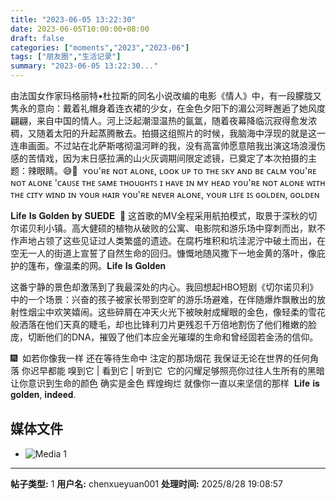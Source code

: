 ```yaml
---
title: "2023-06-05 13:22:30"
date: 2023-06-05T10:00:00+08:00
draft: false
categories: ["moments","2023","2023-06"]
tags: ["朋友圈","生活记录"]
summary: "2023-06-05 13:22:30..."
---
```


由法国女作家玛格丽特•杜拉斯的同名小说改编的电影《情人》中，有一段朦胧又隽永的意向：戴着礼帽身着连衣裙的少女，在金色夕阳下的湄公河畔邂逅了她风度翩翩，来自中国的情人。河上泛起潮湿温热的氤氲，随着夜幕降临沉寂得愈发浓稠，又随着太阳的升起蒸腾散去。
​
​拍摄这组照片的时候，我脑海中浮现的就是这一连串画面。不过站在北萨斯喀彻温河畔的我，没有高富帅愿意陪我出演这场浪漫伤感的苦情戏，因为末日感拉满的山火灰调期间限定滤镜，已奠定了本次拍摄的主题：辣眼睛。😅
​
​🌟
​
​ʏᴏᴜ'ʀᴇ ɴᴏᴛ ᴀʟᴏɴᴇ, ʟᴏᴏᴋ ᴜᴘ ᴛᴏ ᴛʜᴇ ꜱᴋʏ ᴀɴᴅ ʙᴇ ᴄᴀʟᴍ
ʏᴏᴜ'ʀᴇ ɴᴏᴛ ᴀʟᴏɴᴇ 'ᴄᴀᴜꜱᴇ ᴛʜᴇ ꜱᴀᴍᴇ ᴛʜᴏᴜɢʜᴛꜱ ɪ ʜᴀᴠᴇ ɪɴ ᴍʏ ʜᴇᴀᴅ
ʏᴏᴜ'ʀᴇ ɴᴏᴛ ᴀʟᴏɴᴇ ᴡɪᴛʜ ᴛʜᴇ ᴄɪᴛʏ ᴡɪɴᴅ ɪɴ ʏᴏᴜʀ ʜᴀɪʀ
ʏᴏᴜ'ʀᴇ ɴᴇᴠᴇʀ ᴀʟᴏɴᴇ, ʏᴏᴜʀ ʟɪꜰᴇ ɪꜱ ɢᴏʟᴅᴇɴ, ɢᴏʟᴅᴇɴ

𝐋𝐢𝐟𝐞 𝐈𝐬 𝐆𝐨𝐥𝐝𝐞𝐧 𝐛𝐲 𝐒𝐔𝐄𝐃𝐄
​
​🍂
​
​这首歌的MV全程采用航拍模式，取景于深秋的切尔诺贝利小镇。高大健硕的植物从破败的公寓、电影院和游乐场中穿刺而出，默不作声地占领了这些见证过人类繁盛的遗迹。在腐朽堆积和坑洼泥泞中破土而出，在空无一人的街道上宣誓了自然生命的回归。慷慨地随风撒下一地金黄的落叶，像庇护的篷布，像温柔的网。
​
𝐋𝐢𝐟𝐞 𝐈𝐬 𝐆𝐨𝐥𝐝𝐞𝐧

​这番宁静的景色却激荡到了我最深处的内心。我回想起HBO短剧《切尔诺贝利》中的一个场景：兴奋的孩子被家长带到空旷的游乐场避难，在伴随爆炸飘散出的放射性烟尘中欢笑嬉闹。这些碎屑在冲天火光下被映射成耀眼的金色，像轻柔的雪花般洒落在他们天真的睫毛，却也比锋利刀片更残忍千万倍地割伤了他们稚嫩的脸庞，切断他们的DNA，摧毁了他们本应金光璀璨的生命和曾经固若金汤的信仰。

🎆
​
​如若你像我一样
​还在等待生命中 注定的那场烟花
​我保证
​无论在世界的任何角落
​你迟早都能
​嗅到它 | 看到它 | 听到它
​
​它的闪耀
​足够照亮你过往人生所有的黑暗
​让你意识到生命的颜色 确实是金色
辉煌绚烂
就像你一直以来坚信的那样
​
​𝐋𝐢𝐟𝐞 𝐢𝐬 𝐠𝐨𝐥𝐝𝐞𝐧, 𝐢𝐧𝐝𝐞𝐞𝐝.

## 媒体文件

- ![Media 1](/Moments/photos/2023-06-05/202306051322300.jpg)

---

**帖子类型:** 1
**用户名:** chenxueyuan001
**处理时间:** 2025/8/28 19:08:57
